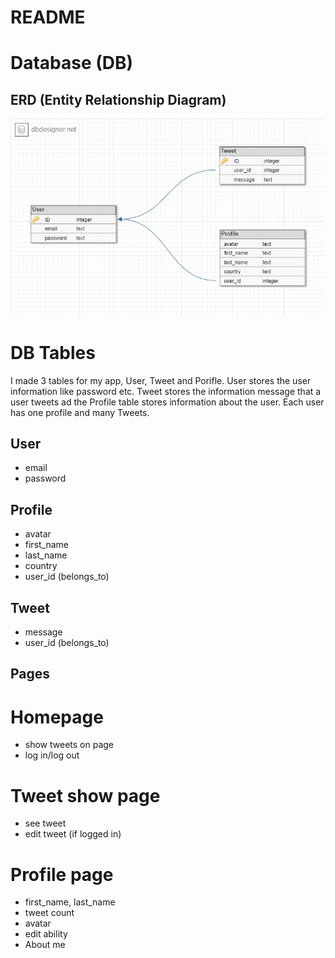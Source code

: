 # README
# Database (DB)
## ERD (Entity Relationship Diagram)
![erd database](/docs/images/erd.png)

# DB Tables
I made 3 tables for my app, User, Tweet and Porifle. User stores the user information like password etc. Tweet stores the information message that a user tweets ad the Profile table stores information about the user. Each user has one profile and many Tweets.

## User
- email 
- password 

## Profile
- avatar 
- first_name 
- last_name 
- country 
- user_id (belongs_to)

## Tweet
- message
- user_id (belongs_to)  


## Pages
# Homepage
- show tweets on page
- log in/log out

# Tweet show page
- see tweet
- edit tweet (if logged in)


# Profile page
- first_name, last_name
- tweet count
- avatar
- edit ability
- About me
